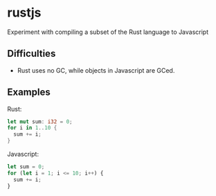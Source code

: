 # rustjs
Experiment with compiling a subset of the Rust language to Javascript

## Difficulties

* Rust uses no GC, while objects in Javascript are GCed.

## Examples

Rust:

```rust
let mut sum: i32 = 0;
for i in 1..10 {
  sum += i;
}
```

Javascript:

```javascript
let sum = 0;
for (let i = 1; i <= 10; i++) {
  sum += i;
}
```
